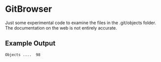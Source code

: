 # GitBrowser
Just some experimental code to examine the files in the .git/objects folder. 
The documentation on the web is not entirely accurate.
## Example Output
```
Objects ....  98     
 ```
